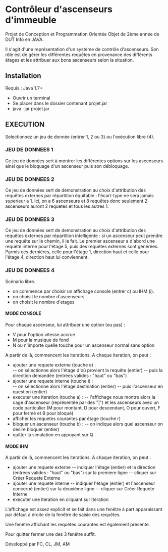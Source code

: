 # Contrôleur d'ascenseurs d'immeuble
Projet de Conception et Programmation Orientée Objet de 2ème année de DUT Info en JAVA. 

Il s'agit d'une représentation d'un système de contrôle d'ascenseurs.
Son rôle est de gérer les différentes requêtes en provenance des différents étages 
et les attribuer aux bons ascenseurs selon la situation.

## Installation 
Requis : Java 1.7+

- Ouvrir un terminal
- Se placer dans le dossier contenant projet.jar 
- java -jar projet.jar

## EXECUTION
Selectionnez un jeu de donnée (entrer 1, 2 ou 3) ou l'exécution libre (4).

### JEU DE DONNEES 1
Ce jeu de données sert à montrer les différentes options sur les ascenseurs ainsi que le bloquage d'un ascenseur
puis son débloquage.

### JEU DE DONNEES 2
Ce jeu de données sert de démonstration au choix d'attribution des requêtes externes par répartition équitable : 
l'écart-type ne sera jamais superieur a 1.
Ici, on a 6 ascenseurs et 8 requêtes donc seulement 2 ascenseurs auront 2 requetes et tous les autres 1.

### JEU DE DONNEES 3
Ce jeu de données sert de demonstration au choix d'attribution des requêtes externes par répartition intelligente : 
si un ascenseur peut prendre une requête sur le chemin, il le fait.
Le premier ascenseur a d'abord une requête interne pour l'étage 5, puis des requêtes externes sont générées. 
Parmis ces dernières, celle pour l'étage 1, direction haut et celle pour l'étage 4, direction haut lui conviennent.

### JEU DE DONNEES 4
Scénario libre.
- on commence par choisir un affichage console (entrer c) ou IHM (i).
- on choisit le nombre d'ascenseurs
- on choisit le nombre d'etages

#### MODE CONSOLE
Pour chaque ascenseur, lui attribuer une option (ou pas) : 
- V pour l'option vitesse accrue 
- M pour la musique de fond
- N ou n'importe quelle touche pour un ascenseur normal sans option

A partir de là, commencent les iterations. 
A chaque iteration, on peut : 
- ajouter une requete externe (touche e) : 	
-- on sélectionne alors l'étage d'où provient la requête (entier)
-- puis la direction demandée (entrées valides : "haut" ou "bas")
- ajouter une requete interne (touche i) :	
-- on sélectionne alors l'étage destination (entier)
-- puis l'ascenseur en question (entier)
- executer une iteration (touche a) : 
-- l'affichage nous montre alors la cage d'ascenseur (représentée par des "|") et les ascenseurs avec un code particulier (M pour montant, D pour descendant, O pour ouvert, F pour fermé et B pour bloqué)
- afficher les requetes courantes par étage (touche r) 
- bloquer un ascenseur (touche b) :
-- on indique alors quel ascenseur on désire bloquer (entier)
- quitter la simulation en appuyant sur Q

#### MODE IHM
A partir de là, commencent les iterations. 
A chaque iteration, on peut : 
- ajouter une requete externe
-- indiquer l'étage (entier) et la direction (entrées valides : "haut" ou "bas") sur la premiere ligne
-- cliquer sur Créer Requete Externe
- ajouter une requete interne
-- indiquer l'étage (entier) et l'ascenseur concerné (entier) sur la deuxième ligne
-- cliquer sur Créer Requete Interne
- executer une iteration en cliquant sur Iteration 

L'affichage est assez explicit et se fait dans une fenêtre à part apparaissant par défaut à droite de la fenêtre de saisie des requêtes.

Une fenêtre affichant les requêtes courantes est également présente.

Pour quitter fermer une des 3 fenêtre suffit.


Développé par FC, CL, JM, AM